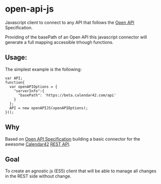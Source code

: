 # open-api-js

Javascript client to connect to any API that follows the [Open API](https://github.com/OAI/OpenAPI-Specification) Specification.

Providing of the basePath of an Open API this javascript connector will generate a full mapping accessible trhough functions.

## Usage:

The simplest example is the following:

```
var API;
function{
  var openAPIOptions = {
    "serverInfo":{
      "basePath": 'https://beta.calendar42.com/api'
    }
  };
  API = new openAPIJS(openAPIOptions);
}();
```

## Why

Based on [Open API Specification](https://github.com/OAI/OpenAPI-Specification) building a basic connector for the awesome [Calendar42](http://calendar42.com) [REST API](https://calendar42.com/api/docs/).

## Goal

To create an agnostic js (ES5) client that will be able to manage all changes in the REST side without change.
